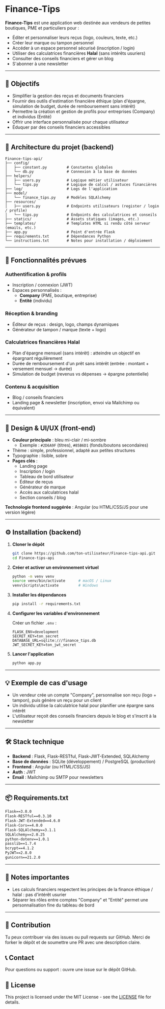 # Finance-Tips

**Finance-Tips** est une application web destinée aux vendeurs de petites boutiques, PME et particuliers pour :
- Éditer et personnaliser leurs reçus (logo, couleurs, texte, etc.)
- Créer leur marque ou tampon personnel
- Accéder à un espace personnel sécurisé (inscription / login)
- Utiliser des calculatrices financières **Halal** (sans intérêts usuriers)
- Consulter des conseils financiers et gérer un blog
- S'abonner à une newsletter

---

## 🎯 Objectifs

- Simplifier la gestion des reçus et documents financiers
- Fournir des outils d'estimation financière éthique (plan d'épargne, simulation de budget, durée de remboursement sans intérêt)
- Permettre la création et gestion de profils pour entreprises (Company) et individus (Entité)
- Offrir une interface personnalisée pour chaque utilisateur
- Éduquer par des conseils financiers accessibles

---

## 🧱 Architecture du projet (backend)

```
Finance-tips-api/
├── config/
│   ├── constant.py         # Constantes globales
│   └── db.py               # Connexion à la base de données
├── helpers/
│   ├── users.py            # Logique métier utilisateur
│   └── tips.py             # Logique de calcul / astuces financières
├── log/                    # Logs de l'application
├── model/
│   └── finance_tips.py     # Modèles SQLAlchemy
├── resources/
│   ├── users.py            # Endpoints utilisateurs (register / login / profile)
│   └── tips.py             # Endpoints des calculatrices et conseils
├── statics/                # Assets statiques (images, etc.)
├── templates/              # Templates HTML si rendu côté serveur (emails, etc.)
├── app.py                  # Point d'entrée Flask
├── requirements.txt        # Dépendances Python
└── instructions.txt        # Notes pour installation / déploiement
```

---

## 🔧 Fonctionnalités prévues

### Authentification & profils
- Inscription / connexion (JWT)
- Espaces personnalisés : 
  - **Company** (PME, boutique, entreprise)
  - **Entité** (individu)

### Réception & branding
- Éditeur de reçus : design, logo, champs dynamiques
- Générateur de tampon / marque (texte + logo)

### Calculatrices financières Halal
- Plan d'épargne mensuel (sans intérêt) : atteindre un objectif en épargnant régulièrement
- Durée de remboursement d'un prêt sans intérêt (entrée : montant + versement mensuel → durée)
- Simulation de budget (revenus vs dépenses → épargne potentielle)

### Contenu & acquisition
- Blog / conseils financiers
- Landing page & newsletter (inscription, envoi via Mailchimp ou équivalent)

---

## 🎨 Design & UI/UX (front-end)

- **Couleur principale** : bleu mi-clair / mi-sombre  
  - Exemple : `#2D6A9F` (titres), `#85B6D1` (fonds/boutons secondaires)
- Thème : simple, professionnel, adapté aux petites structures
- Typographie : lisible, sobre
- **Pages clés** :
  - Landing page
  - Inscription / login
  - Tableau de bord utilisateur
  - Éditeur de reçus
  - Générateur de marque
  - Accès aux calculatrices halal
  - Section conseils / blog

**Technologie frontend suggérée** : Angular (ou HTML/CSS/JS pour une version légère)

---

## ⚙️ Installation (backend)

1. **Cloner le dépôt**
   ```bash
   git clone https://github.com/ton-utilisateur/Finance-tips-api.git
   cd Finance-tips-api
   ```

2. **Créer et activer un environnement virtuel**
   ```bash
   python -m venv venv
   source venv/bin/activate      # macOS / Linux
   venv\Scripts\activate         # Windows
   ```

3. **Installer les dépendances**
   ```bash
   pip install -r requirements.txt
   ```

4. **Configurer les variables d'environnement**
   
   Créer un fichier `.env` :
   ```env
   FLASK_ENV=development
   SECRET_KEY=ton_secret
   DATABASE_URL=sqlite:///finance_tips.db
   JWT_SECRET_KEY=ton_jwt_secret
   ```

5. **Lancer l'application**
   ```bash
   python app.py
   ```

---

## 💡 Exemple de cas d'usage

- Un vendeur crée un compte "Company", personnalise son reçu (logo + tampon), puis génère un reçu pour un client
- Un individu utilise la calculatrice halal pour planifier une épargne sans intérêt
- L'utilisateur reçoit des conseils financiers depuis le blog et s'inscrit à la newsletter

---

## 🛠️ Stack technique

- **Backend** : Flask, Flask-RESTful, Flask-JWT-Extended, SQLAlchemy
- **Base de données** : SQLite (développement) / PostgreSQL (production)
- **Frontend** : Angular (ou HTML/CSS/JS)
- **Auth** : JWT
- **Email** : Mailchimp ou SMTP pour newsletters

---

## 📦 Requirements.txt

```txt
Flask==3.0.0
Flask-RESTful==0.3.10
Flask-JWT-Extended==4.6.0
Flask-Cors==4.0.0
Flask-SQLAlchemy==3.1.1
SQLAlchemy==2.0.25
python-dotenv==1.0.1
passlib==1.7.4
bcrypt==4.1.2
PyJWT==2.8.0
gunicorn==21.2.0
```

---

## 📝 Notes importantes

- Les calculs financiers respectent les principes de la finance éthique / halal : pas d'intérêt usurier
- Séparer les rôles entre comptes "Company" et "Entité" permet une personnalisation fine du tableau de bord

---

## 🤝 Contribution

Tu peux contribuer via des issues ou pull requests sur GitHub. Merci de forker le dépôt et de soumettre une PR avec une description claire.

## 📞 Contact

Pour questions ou support : ouvre une issue sur le dépôt GitHub.

## 📄 License

This project is licensed under the MIT License - see the [LICENSE](LICENSE) file for details.
